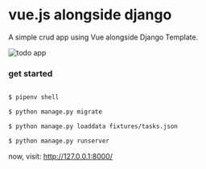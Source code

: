 # vue.js alongside django

A simple crud app using Vue alongside Django Template.

![todo app](https://github.com/aymaneMx/vuejs-alongside-django/static/img/demo.png)

### get started

```bash

$ pipenv shell

$ python manage.py migrate

$ python manage.py loaddata fixtures/tasks.json

$ python manage.py runserver
```

now, visit: http://127.0.0.1:8000/